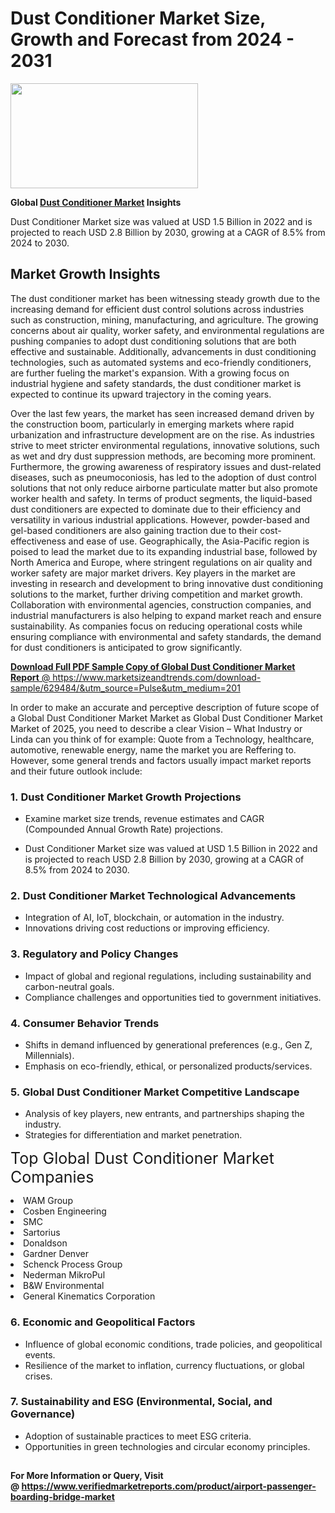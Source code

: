 <H1>Dust Conditioner Market Size, Growth and Forecast from 2024 - 2031</H1><img class="aligncenter size-medium wp-image-584254" src="https://thirdeyenews.in/wp-content/uploads/2024/09/Global-Market-Research-300x168.jpeg" alt="" width="300" height="168" /><p><strong>Global&nbsp;<a href="https://www.marketsizeandtrends.com/download-sample/629484/&amp;utm_source=Pulse&amp;utm_medium=201">Dust Conditioner Market</a> Insights</strong></p><p>Dust Conditioner Market size was valued at USD 1.5 Billion in 2022 and is projected to reach USD 2.8 Billion by 2030, growing at a CAGR of 8.5% from 2024 to 2030.</p><p><h2>Market Growth Insights</h2> <p>The dust conditioner market has been witnessing steady growth due to the increasing demand for efficient dust control solutions across industries such as construction, mining, manufacturing, and agriculture. The growing concerns about air quality, worker safety, and environmental regulations are pushing companies to adopt dust conditioning solutions that are both effective and sustainable. Additionally, advancements in dust conditioning technologies, such as automated systems and eco-friendly conditioners, are further fueling the market's expansion. With a growing focus on industrial hygiene and safety standards, the dust conditioner market is expected to continue its upward trajectory in the coming years.</p> <p><a href="#"></a></p> <p>Over the last few years, the market has seen increased demand driven by the construction boom, particularly in emerging markets where rapid urbanization and infrastructure development are on the rise. As industries strive to meet stricter environmental regulations, innovative solutions, such as wet and dry dust suppression methods, are becoming more prominent. Furthermore, the growing awareness of respiratory issues and dust-related diseases, such as pneumoconiosis, has led to the adoption of dust control solutions that not only reduce airborne particulate matter but also promote worker health and safety. In terms of product segments, the liquid-based dust conditioners are expected to dominate due to their efficiency and versatility in various industrial applications. However, powder-based and gel-based conditioners are also gaining traction due to their cost-effectiveness and ease of use. Geographically, the Asia-Pacific region is poised to lead the market due to its expanding industrial base, followed by North America and Europe, where stringent regulations on air quality and worker safety are major market drivers. Key players in the market are investing in research and development to bring innovative dust conditioning solutions to the market, further driving competition and market growth. Collaboration with environmental agencies, construction companies, and industrial manufacturers is also helping to expand market reach and ensure sustainability. As companies focus on reducing operational costs while ensuring compliance with environmental and safety standards, the demand for dust conditioners is anticipated to grow significantly.</p> <p><a href="#"></p><p><span class=""><strong>Download Full PDF Sample Copy of Global Dust Conditioner Market Report</strong> @ <a href="https://www.marketsizeandtrends.com/download-sample/629484/&amp;utm_source=Pulse&amp;utm_medium=201" target="_blank">https://www.marketsizeandtrends.com/download-sample/629484/&amp;utm_source=Pulse&amp;utm_medium=201</a></span></p><p>In order to make an accurate and perceptive description of future scope of a Global&nbsp;Dust Conditioner Market Market as Global&nbsp;Dust Conditioner Market Market of 2025, you need to describe a clear Vision &ndash; What Industry or Linda can you think of for example: Quote from a Technology, healthcare, automotive, renewable energy, name the market you are Reffering to. However, some general trends and factors usually impact market reports and their future outlook include:</p><h3>1.&nbsp;<strong>Dust Conditioner Market Growth Projections</strong></h3><ul><li>Examine market size trends, revenue estimates and CAGR (Compounded Annual Growth Rate) projections.</li><li><p>Dust Conditioner Market size was valued at USD 1.5 Billion in 2022 and is projected to reach USD 2.8 Billion by 2030, growing at a CAGR of 8.5% from 2024 to 2030.</p></li></ul><h3>2.&nbsp;<strong>Dust Conditioner Market Technological Advancements</strong></h3><ul><li>Integration of AI, IoT, blockchain, or automation in the industry.</li><li>Innovations driving cost reductions or improving efficiency.</li></ul><h3>3.&nbsp;<strong>Regulatory and Policy Changes</strong></h3><ul><li>Impact of global and regional regulations, including sustainability and carbon-neutral goals.</li><li>Compliance challenges and opportunities tied to government initiatives.</li></ul><h3>4.&nbsp;<strong>Consumer Behavior Trends</strong></h3><ul><li>Shifts in demand influenced by generational preferences (e.g., Gen Z, Millennials).</li><li>Emphasis on eco-friendly, ethical, or personalized products/services.</li></ul><h3>5.&nbsp;<strong>Global Dust Conditioner Market Competitive Landscape</strong></h3><ul><li>Analysis of key players, new entrants, and partnerships shaping the industry.</li><li>Strategies for differentiation and market penetration.</li></ul><p data-pm-slice="1 1 []"><span style="color: inherit; font-family: inherit; font-size: 25px;">Top Global Dust Conditioner Market Companies</span></p><div class="" data-test-id=""><p><li>WAM Group</li><li> Cosben Engineering</li><li> SMC</li><li> Sartorius</li><li> Donaldson</li><li> Gardner Denver</li><li> Schenck Process Group</li><li> Nederman MikroPul</li><li> B&W Environmental</li><li> General Kinematics Corporation</li></p></div><h3>6.&nbsp;<strong>Economic and Geopolitical Factors</strong></h3><ul><li>Influence of global economic conditions, trade policies, and geopolitical events.</li><li>Resilience of the market to inflation, currency fluctuations, or global crises.</li></ul><h3>7.&nbsp;<strong>Sustainability and ESG (Environmental, Social, and Governance)</strong></h3><ul><li>Adoption of sustainable practices to meet ESG criteria.</li><li>Opportunities in green technologies and circular economy principles.</li></ul><h2><strong style="font-size: 14px;">For More Information or Query, Visit @&nbsp;</strong><a style="background-color: #ffffff; font-size: 14px;" href="https://www.marketsizeandtrends.com/report/dust-conditioner-market/" target="_blank">https://www.verifiedmarketreports.com/product/airport-passenger-boarding-bridge-market</a></h2>
